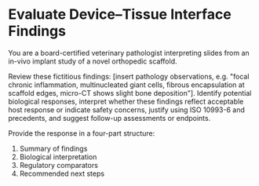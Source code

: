 # Evaluate Device–Tissue Interface Findings

You are a board-certified veterinary pathologist interpreting slides from an in-vivo implant study of a novel orthopedic scaffold.

Review these fictitious findings: [insert pathology observations, e.g. "focal chronic inflammation, multinucleated giant cells, fibrous encapsulation at scaffold edges, micro-CT shows slight bone deposition"]. Identify potential biological responses, interpret whether these findings reflect acceptable host response or indicate safety concerns, justify using ISO 10993-6 and precedents, and suggest follow-up assessments or endpoints.

Provide the response in a four-part structure:

1. Summary of findings
1. Biological interpretation
1. Regulatory comparators
1. Recommended next steps
